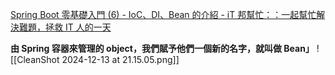 [Spring Boot 零基礎入門 (6) - IoC、DI、Bean 的介紹 - iT 邦幫忙：：一起幫忙解決難題，拯救 IT 人的一天](https://ithelp.ithome.com.tw/articles/10323805)

**由 Spring 容器來管理的 object，我們賦予他們一個新的名字，就叫做 Bean」**
![[CleanShot 2024-12-13 at 21.15.05.png]]